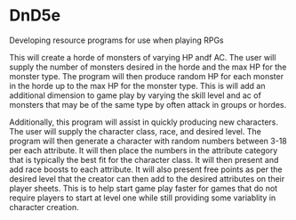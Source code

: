 # DnD5e
Developing resource programs for use when playing RPGs 

This will create a horde of monsters of varying HP andf AC. The user will supply the number of monsters desired in the horde
and the max HP for the monster type.  The program will then produce random HP for each monster in the horde up to the 
max HP for the monster type.  This is will add an additional dimension to game play by varying the skill level and ac of monsters that may be of the same type by often attack in groups or hordes.

Additionally, this program will assist in quickly producing new characters.  The user will supply the character class,
race, and desired level.  The program will then generate a character with random numbers between 3-18 per each attribute.
It will then place the numbers in the attribute category that is typically the best fit for the character class.  It 
will then present and add race boosts to each attribute.  It will also present free points as per the desired level 
that the creator can then add to the desired attributes on their player sheets.  This is to help start game play faster for games that do not require players to start at level one while still providing some variablity in character creation.
